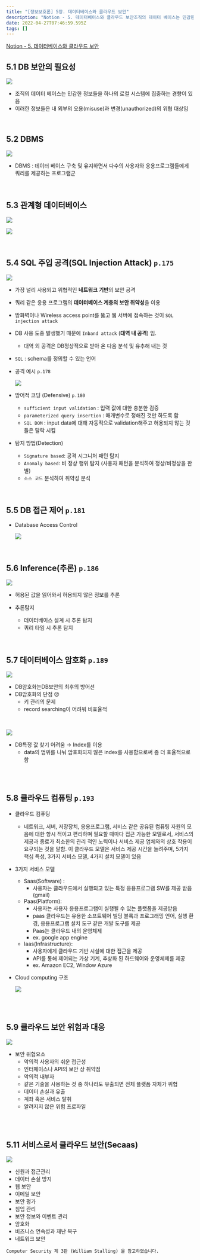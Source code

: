 ```yaml
---
title: "[정보보호론] 5장. 데이터베이스와 클라우드 보안"
description: "Notion - 5. 데이터베이스와 클라우드 보안조직의 데이터 베이스는 민감한 정보들을 하나의 로컬 시스템에 집중하는 경향이 있음이러한 정보들은 내 외부의 오용(misuse)과 변경(unauthorized)의 위협 대상임DBMS : 데이터 베이스 구축 및 유지하면서 다"
date: 2022-04-27T07:46:59.595Z
tags: []
---
```

[Notion - 5. 데이터베이스와 클라우드 보안](https://rose-buckaroo-d20.notion.site/5-dfcdf500dc5a434ca3d8e01cecaa0589)

## 5.1 DB 보안의 필요성

![](/images/3658e459-8009-484d-abe1-b5e7325137cb-image.png)

- 조직의 데이터 베이스는 민감한 정보들을 하나의 로컬 시스템에 집중하는 경향이 있음
- 이러한 정보들은 내 외부의 오용(misuse)과 변경(unauthorized)의 위협 대상임

<br/>  

## 5.2 DBMS

![](/images/98d0c43a-8732-4965-821d-6002744b14b9-image.png)

- DBMS : 데이터 베이스 구축 및 유지하면서 다수의 사용자와 응용프로그램들에게 쿼리를 제공하는 프로그램군

<br/>  

## 5.3 관계형 데이터베이스

![](/images/b6f2185d-a945-4c68-b80c-c4d1bc6b7559-image.png)

![](/images/c03c0558-7d9e-4a36-b354-c731c1807191-image.png)


<br/>  

## 5.4 SQL 주입 공격(SQL Injection Attack) `p.175`

![](/images/60df3487-1cb2-4cba-b201-e6a938183ae6-image.png)


- 가장 널리 사용되고 위협적인 **네트워크 기반**의 보안 공격

- 쿼리 같은 응용 프로그램의 **데이터베이스 계층의 보안 취약성**을 이용
- 방화벽이나 Wireless access  point를 뚫고 웹 서버에 접속하는 것이 `SQL injection attack`
- DB 사용 도중 발생했기 때문에 `Inband attack` (**대역 내 공격**) 임.
    - 대역 외 공격은 DB정상적으로 받아 온 다음 분석 및 유추해 내는 것
- `SQL` : schema를 정의할 수 있는 언어
- 공격 예시 `p.178`
    
    ![](/images/6125b5c6-0d0f-4fe7-975f-32c34256cc4f-image.png)

    
- 방어적 코딩 (Defensive) `p.180`
    - `sufficient input validation` : 입력 값에 대한 충분한 검증
    - `parameterized query insertion` : 매개변수로 정해진 것만 하도록 함
    - `SQL DOM` : input data에 대해 자동적으로 validation해주고 허용되지 않는 것들은 탈락 시킴
    
- 탐지 방법(Detection)
    - `Signature based`: 공격 시그니처 패턴 탐지
    - `Anomaly based`: 비 정상 행위 탐지 (사용자 패턴을 분석하여 정상/비정상을 판별)
    - `소스 코드` 분석하여 취약성 분석
    
<br/>  


## 5.5 DB 접근 제어 `p.181`

- Database Access Control
    
    ![](/images/65332928-5c42-4dcd-b748-e6a6770a88ab-image.png)

    
<br/>  

## 5.6 Inference(추론) `p.186`

![](/images/02c5d090-622e-4919-81b8-b6623ea82560-image.png)


- 허용된 값을 읽어와서 허용되지 않은 정보를 추론

- 추론탐지
    - 데이터베이스 설계 시 추론 탐지
    - 쿼리 타임 시 추론 탐지
    
<br/>  

## 5.7 데이터베이스 암호화 `p.189`

![](/images/c372c690-311c-4ff8-9d00-934c82f4227c-image.png)


- DB암호화는DB보안의 최후의 방어선
- DB암호화의 단점 ☹
    - 키 관리의 문제
    - record searching이 어려워 비효율적
    
<br/>  

![](/images/dea27ccf-8a78-46a9-bfd8-6d7554a49edc-image.png)


- DB특정 값 찾기 어려움 → Index를 이용
    - data의 범위를 나눠 암호화되지 않은 index를 사용함으로써 좀 더 효율적으로 함

<br/>  
<br/>  

## 5.8 클라우드 컴퓨팅 `p.193`

- 클라우드 컴퓨팅
    - 네트워크, 서버, 저장장치, 응용프로그램, 서비스 같은 공유된 컴퓨팅 자원의 모음에 대한 항시 적이고 편리하며 필요할 때마다 접근 가능한 모델로서, 서비스의 제공과 종료가 최소한의 관리 적인 노력이나 서비스 제공 업체와의 상호 작용이 요구되는 것을 말함. 이 클라우드 모델은 서비스 제공 시간을 늘려주며, 5가지 핵심 특성, 3가지 서비스 모델, 4가지 설치 모델이 있음
    
- 3가지 서비스 모델
    - Saas(Software) :
        - 사용자는 클라우드에서 실행되고 있는 특정 응용프로그램 SW를 제공 받음 (gmail)
    - Paas(Platform):
        - 사용자는 사용자 응용프로그램이 실행될 수 있는 플랫폼을 제공받음
        - paas 클라우드는 유용한 소프트웨어 빌딩 블록과 프로그래밍 언어, 실행 환경, 응용프로그램 설치 도구 같은 개발 도구를 제공
        - Paas는 클라우드 내의 운영체제
        - ex. google app engine
    - Iaas(Infrastructure):
        - 사용자에게 클라우드 기반 시설에 대한 접근을 제공
        - API를 통해 제어되는 가상 기계, 추상화 된 하드웨어와 운영체제를 제공
        - ex. Amazon EC2, Window Azure
    

- Cloud computing 구조
    
    ![](/images/952ec20b-77b8-4559-a52b-a7736a2e38c1-image.png)

<br/>  
<br/>     

## 5.9 클라우드 보안 위험과 대응

![](/images/061803c6-d336-491a-a504-5c7c2f978d27-image.png)


- 보안 위협요소
    - 악의적 사용자의 쉬운 접근성
    - 인터페이스나 API의 보안 상 취약점
    - 악의적 내부자
    - 같은 기술을 사용하는 것 중 하나라도 유출되면 전체 플랫폼 자체가 위협
    - 데이터 손실과 유출
    - 계좌 혹은 서비스 탈취
    - 알려지지 않은 위험 프로파일
    
<br/>  
<br/>     

## 5.11 서비스로서 클라우드 보안(Secaas)

![](/images/08df53e3-e628-47a1-b690-e56491945b2b-image.png)


- 신원과 접근관리
- 데이터 손실 방지
- 웹 보안
- 이메일 보안
- 보안 평가
- 침입 관리
- 보안 정보와 이벤트 관리
- 암호화
- 비즈니스 연속성과 재난 복구
- 네트워크 보안

```
Computer Security 제 3판 (William Stalling) 을 참고하였습니다.
```